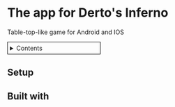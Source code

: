 # The app for Derto's Inferno <!-- omit in toc -->
Table-top-like game for Android and IOS

<details style="width:40%; border:1px solid black; padding:5px">
<summary>Contents</summary>

- [**Setup**](#setup)
- [**Built with**](#built-with)
</details>

## **Setup**

## **Built with**
